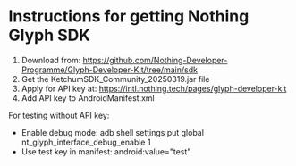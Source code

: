 # Instructions for getting Nothing Glyph SDK

1. Download from: https://github.com/Nothing-Developer-Programme/Glyph-Developer-Kit/tree/main/sdk
2. Get the KetchumSDK_Community_20250319.jar file
3. Apply for API key at: https://intl.nothing.tech/pages/glyph-developer-kit
4. Add API key to AndroidManifest.xml

For testing without API key:

- Enable debug mode: adb shell settings put global nt_glyph_interface_debug_enable 1
- Use test key in manifest: android:value="test"
